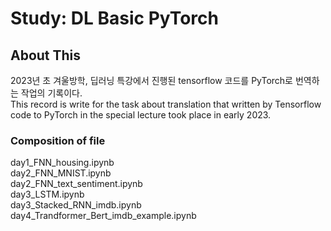 # Study: DL Basic PyTorch
## About This
2023년 초 겨울방학, 딥러닝 특강에서 진행된 tensorflow 코드를 PyTorch로 번역하는 작업의 기록이다.   
This record is write for the task about translation that written by Tensorflow code to PyTorch in the special lecture took place in early 2023.      

### Composition of file
day1_FNN_housing.ipynb  
day2_FNN_MNIST.ipynb  
day2_FNN_text_sentiment.ipynb  
day3_LSTM.ipynb  
day3_Stacked_RNN_imdb.ipynb  
day4_Trandformer_Bert_imdb_example.ipynb  
